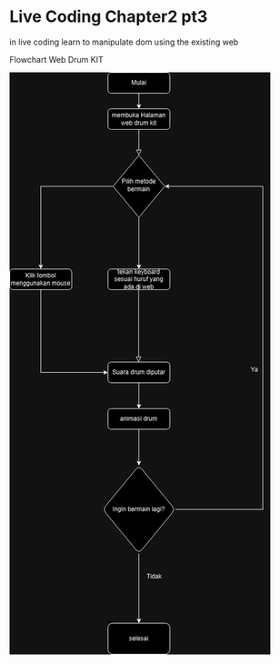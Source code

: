 # Live Coding Chapter2 pt3
in live coding learn to manipulate dom using the existing web

Flowchart Web Drum KIT

<img src="Drum-Kit.jpg">
